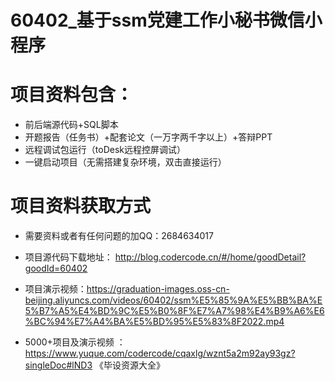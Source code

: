 #   60402_基于ssm党建工作小秘书微信小程序

#   项目资料包含：
*    前后端源代码+SQL脚本
*    开题报告（任务书）+配套论文（一万字两千字以上）+答辩PPT
*   远程调试包运行（toDesk远程控屏调试）
*   一键启动项目（无需搭建复杂环境，双击直接运行）


#   项目资料获取方式
*   需要资料或者有任何问题的加QQ：2684634017

*   项目源代码下载地址： http://blog.codercode.cn/#/home/goodDetail?goodId=60402
*   项目演示视频：https://graduation-images.oss-cn-beijing.aliyuncs.com/videos/60402/ssm%E5%85%9A%E5%BB%BA%E5%B7%A5%E4%BD%9C%E5%B0%8F%E7%A7%98%E4%B9%A6%E6%BC%94%E7%A4%BA%E5%BD%95%E5%83%8F2022.mp4

*  5000+项目及演示视频 ：https://www.yuque.com/codercode/cqaxlg/wznt5a2m92ay93gz?singleDoc#lND3 《毕设资源大全》
